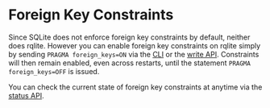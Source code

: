 # Foreign Key Constraints

Since SQLite does not enforce foreign key constraints by default, neither does rqlite. However you can enable foreign key constraints on rqlite simply by sending `PRAGMA foreign_keys=ON` via the [CLI](https://github.com/rqlite/rqlite/tree/master/cmd/rqlite) or the [write API](https://github.com/rqlite/rqlite/blob/master/README.md#writing-data). Constraints will then remain enabled, even across restarts, until the statement `PRAGMA foreign_keys=OFF` is issued.

You can check the current state of foreign key constraints at anytime via the [status API](https://github.com/rqlite/rqlite/blob/master/DOC/DIAGNOSTICS.md).

